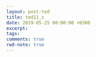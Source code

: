 ```yaml
---
layout: post-ted
title: ted11_z
date: 2019-05-25 00:00:00 +0300
excerpt:
tags: 
comments: true
rwd-note: true
---
```


